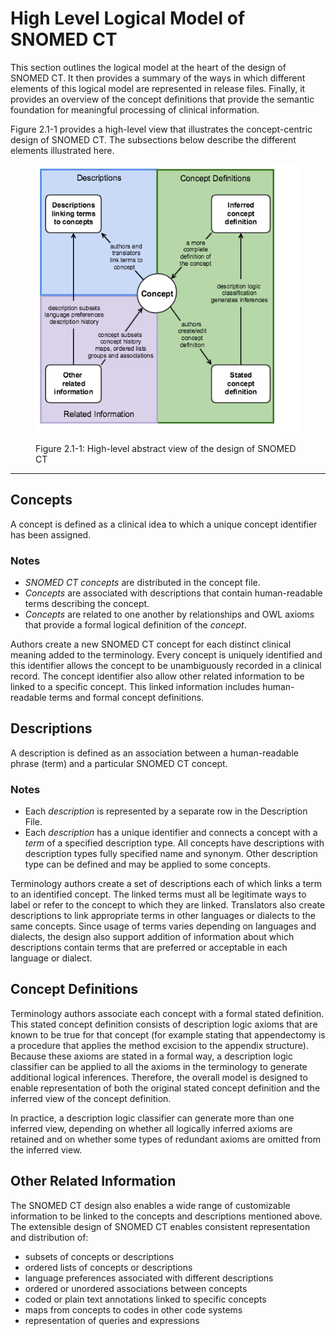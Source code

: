 # High Level Logical Model of SNOMED CT

This section outlines the logical model at the heart of the design of SNOMED CT. It then provides a summary of the ways in which different elements of this logical model are represented in release files. Finally, it provides an overview of the concept definitions that provide the semantic foundation for meaningful processing of clinical information.&#x20;

Figure 2.1-1 provides a high-level view that illustrates the concept-centric design of SNOMED CT. The subsections below describe the different elements illustrated here.

<figure><img src="../images/71172734.png" alt=""><figcaption><p>Figure 2.1-1: High-level abstract view of the design of SNOMED CT</p></figcaption></figure>

***

## Concepts

A concept is defined as a clinical idea to which a unique concept identifier has been assigned.

### Notes

* _SNOMED CT concepts_ are distributed in the concept file.
* _Concepts_ are associated with descriptions that contain human-readable terms describing the concept.
* _Concepts_ are related to one another by relationships and OWL axioms that provide a formal logical definition of the _concept_.

Authors create a new SNOMED CT concept for each distinct clinical meaning added to the terminology. Every concept is uniquely identified and this identifier allows the concept to be unambiguously recorded in a clinical record. The concept identifier also allow other related information to be linked to a specific concept. This linked information includes human-readable terms and formal concept definitions.

## Descriptions

A description is defined as an association between a human-readable phrase (term) and a particular SNOMED CT concept.

### Notes

* Each _description_ is represented by a separate row in the Description File.
* Each _description_ has a unique identifier and connects a concept with a _term_ of a specified description type. All concepts have descriptions with description types fully specified name and synonym. Other description type can be defined and may be applied to some concepts.

Terminology authors create a set of descriptions each of which links a term to an identified concept. The linked terms must all be legitimate ways to label or refer to the concept to which they are linked. Translators also create descriptions to link appropriate terms in other languages or dialects to the same concepts. Since usage of terms varies depending on languages and dialects, the design also support addition of information about which descriptions contain terms that are preferred or acceptable in each language or dialect.

## Concept Definitions

Terminology authors associate each concept with a formal stated definition. This stated concept definition consists of description logic axioms that are known to be true for that concept (for example stating that appendectomy is a procedure that applies the method excision to the appendix structure). Because these axioms are stated in a formal way, a description logic classifier can be applied to all the axioms in the terminology to generate additional logical inferences. Therefore, the overall model is designed to enable representation of both the original stated concept definition and the inferred view of the concept definition.

In practice, a description logic classifier can generate more than one inferred view, depending on whether all logically inferred axioms are retained and on whether some types of redundant axioms are omitted from the inferred view.

## Other Related Information

The SNOMED CT design also enables a wide range of customizable information to be linked to the concepts and descriptions mentioned above. The extensible design of SNOMED CT enables consistent representation and distribution of:

* subsets of concepts or descriptions
* ordered lists of concepts or descriptions
* language preferences associated with different descriptions
* ordered or unordered associations between concepts
* coded or plain text annotations linked to specific concepts
* maps from concepts to codes in other code systems
* representation of queries and expressions

